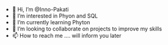 - 👋 Hi, I’m @Inno-Pakati
- 👀 I’m interested in Phyon and SQL
- 🌱 I’m currently learning Phyton
- 💞️ I’m looking to collaborate on projects to improve my skills
- 📫 How to reach me .... will inform you later

<!---
Inno-Pakati/Inno-Pakati is a ✨ special ✨ repository because its `README.md` (this file) appears on your GitHub profile.
You can click the Preview link to take a look at your changes.
--->
